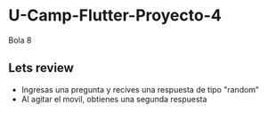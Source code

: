 # U-Camp-Flutter-Proyecto-4

Bola 8
## Lets review
- Ingresas una pregunta y recives una respuesta de tipo "random"
- Al agitar el movil, obtienes una segunda respuesta
